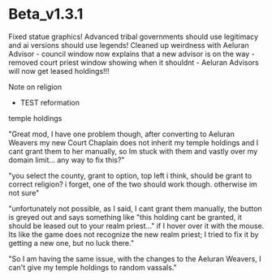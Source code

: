 # Beta_v1.3.1

Fixed statue graphics!
Advanced tribal governments should use legitimacy and ai versions should use legends!
Cleaned up weirdness with Aeluran Advisor
    - council window now explains that a new advisor is on the way
    - removed court priest window showing when it shouldnt
    - Aeluran Advisors will now get leased holdings!!!

<!-- UNDER CONSTRUCTION -->
Note on religion
- TEST reformation

temple holdings

"Great mod, I have one problem though, after converting to Aeluran Weavers my new Court Chaplain does not inherit my temple holdings and I cant grant them to her manually, so Im stuck with them and vastly over my domain limit... any way to fix this?"

"you select the county, grant to option, top left i think, should be grant to correct religion? i forget, one of the two should work though. otherwise im not sure"

"unfortunately not possible, as I said, I cant grant them manually, the button is greyed out and says something like "this holding cant be granted, it should be leased out to your realm priest..." if I hover over it with the mouse. Its like the game does not recognize the new realm priest; I tried to fix it by getting a new one, but no luck there."

"So I am having the same issue, with the changes to the Aeluran Weavers, I can't give my temple holdings to random vassals."